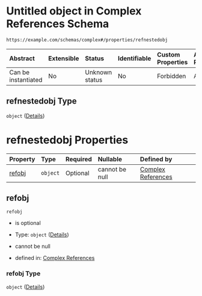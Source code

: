 # Untitled object in Complex References Schema

```txt
https://example.com/schemas/complex#/properties/refnestedobj
```



| Abstract            | Extensible | Status         | Identifiable | Custom Properties | Additional Properties | Access Restrictions | Defined In                                                                              |
| :------------------ | :--------- | :------------- | :----------- | :---------------- | :-------------------- | :------------------ | :-------------------------------------------------------------------------------------- |
| Can be instantiated | No         | Unknown status | No           | Forbidden         | Allowed               | none                | [complex.schema.json*](../generated-schemas/complex.schema.json "open original schema") |

## refnestedobj Type

`object` ([Details](complex-properties-refnestedobj.md))

# refnestedobj Properties

| Property          | Type     | Required | Nullable       | Defined by                                                                                                                                                  |
| :---------------- | :------- | :------- | :------------- | :---------------------------------------------------------------------------------------------------------------------------------------------------------- |
| [refobj](#refobj) | `object` | Optional | cannot be null | [Complex References](complex-properties-refnestedobj-properties-refobj.md "https://example.com/schemas/complex#/properties/refnestedobj/properties/refobj") |

## refobj



`refobj`

*   is optional

*   Type: `object` ([Details](complex-properties-refnestedobj-properties-refobj.md))

*   cannot be null

*   defined in: [Complex References](complex-properties-refnestedobj-properties-refobj.md "https://example.com/schemas/complex#/properties/refnestedobj/properties/refobj")

### refobj Type

`object` ([Details](complex-properties-refnestedobj-properties-refobj.md))

